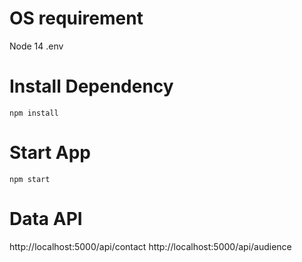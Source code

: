 # OS requirement

Node 14
.env

# Install Dependency

`npm install`

# Start App

`npm start`

# Data API

http://localhost:5000/api/contact
http://localhost:5000/api/audience
